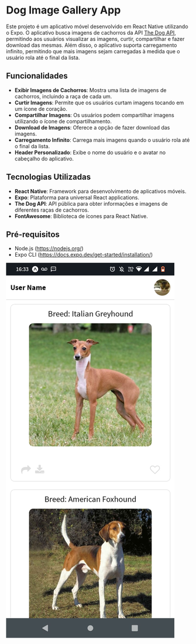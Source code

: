 # Dog Image Gallery App

Este projeto é um aplicativo móvel desenvolvido em React Native utilizando o Expo. O aplicativo busca imagens de cachorros da API [The Dog API](https://thedogapi.com/), permitindo aos usuários visualizar as imagens, curtir, compartilhar e fazer download das mesmas. Além disso, o aplicativo suporta carregamento infinito, permitindo que mais imagens sejam carregadas à medida que o usuário rola até o final da lista.

## Funcionalidades

- **Exibir Imagens de Cachorros**: Mostra uma lista de imagens de cachorros, incluindo a raça de cada um.
- **Curtir Imagens**: Permite que os usuários curtam imagens tocando em um ícone de coração.
- **Compartilhar Imagens**: Os usuários podem compartilhar imagens utilizando o ícone de compartilhamento.
- **Download de Imagens**: Oferece a opção de fazer download das imagens.
- **Carregamento Infinito**: Carrega mais imagens quando o usuário rola até o final da lista.
- **Header Personalizado**: Exibe o nome do usuário e o avatar no cabeçalho do aplicativo.

## Tecnologias Utilizadas

- **React Native**: Framework para desenvolvimento de aplicativos móveis.
- **Expo**: Plataforma para universal React applications.
- **The Dog API**: API pública para obter informações e imagens de diferentes raças de cachorros.
- **FontAwesome**: Biblioteca de ícones para React Native.

## Pré-requisitos

- Node.js (https://nodejs.org/)
- Expo CLI (https://docs.expo.dev/get-started/installation/)

![Logo](https://github.com/tiagoalvesmoc/dogapp/blob/main/screenshot.jpeg)

 
